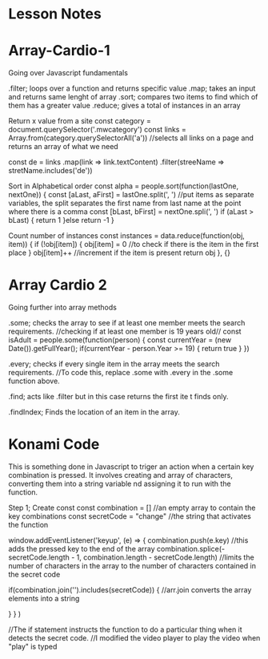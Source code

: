 # Lesson Notes

# Array-Cardio-1
Going over Javascript fundamentals

.filter; loops over a function and returns specific value
.map; takes an input and returns same lenght of array
.sort; compares two items to find which of them has a greater value
.reduce; gives a total of instances in an array

Return x value from a site
const category = document.querySelector('.mwcategory')
const links = Array.from(category.querySelectorAll('a')) //selects all links on a page and returns an array of what we need

const de = links
            .map(link => link.textContent)
            .filter(streeName => stretName.includes('de'))
            

Sort in Alphabetical order
const alpha = people.sort(function(lastOne, nextOne)) {
const [aLast, aFirst] = lastOne.split(', ') //put items as separate variables, the split separates the first name from last name at the point where there is a comma 
const [bLast, bFirst] = nextOne.spli(', ')
if (aLast > bLast) {
return 1
}else return -1
}

Count number of instances
const instances = data.reduce(function(obj, item)) {
if (!obj[item]) {
obj[item] = 0      //to check if there is the item in the first place
}
obj[item]++        //increment if the item is present
return obj
}, {}

# Array Cardio 2
Going further into array methods

.some; checks the array to see if at least one member meets the search requirements.
//checking if at least one member is 19 years old//
const isAdult = people.some(function(person) {
const currentYear = (new Date()).getFullYear();
if(currentYear - person.Year >= 19) {
return true
}
})

.every; checks if every single item in the array meets the search requirements.
//To code this, replace .some with .every in the .some function above.

.find; acts like .filter but in this case returns the first ite t finds only.

.findIndex; Finds the location of an item in the array.



# Konami Code
This is something done in Javascript to triger an action when a certain key combination is pressed. It involves creating and array of characters, converting them into a string variable nd assigning it to run with the function. 

Step 1; Create const
const combination = []  //an empty array to contain the key combinations
const secretCode = "change"  //the string that activates the function

window.addEventListener('keyup', (e) => {
combination.push(e.key)  //this adds the pressed key to the end of the array
combination.splice(-secretCode.length - 1, combination.length - secretCode.length)  //limits the number of characters in the array to the number of characters contained in the secret code

if(combination.join('').includes(secretCode)) {      //arr.join converts the array elements into a string

}
} )

//The if statement instructs the function to do a particular thing when it detects the secret code.
//I modified the video player to play the video when "play" is typed
